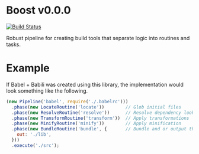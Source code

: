 # Boost v0.0.0
[![Build Status](https://travis-ci.org/milesj/boost.svg?branch=master)](https://travis-ci.org/milesj/boost)

Robust pipeline for creating build tools that separate logic into routines and tasks.

# Example

If Babel + Babili was created using this library, the implementation would look something like the following.

```js
(new Pipeline('babel', require('./.babelrc')))
  .phase(new LocateRoutine('locate'))        // Glob initial files
  .phase(new ResolveRoutine('resolve'))      // Resolve dependency lookups
  .phase(new TransformRoutine('transform'))  // Apply transformations
  .phase(new MinifyRoutine('minify'))        // Apply minification
  .phase(new BundleRoutine('bundle', {       // Bundle and or output the files
    out: './lib',
  }))
  .execute('./src');
```

